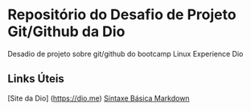 # Repositório do Desafio de Projeto Git/Github da Dio
Desadio de projeto sobre git/github do bootcamp Linux Experience Dio

## Links Úteis
[Site da Dio] (https://dio.me)
[Sintaxe Básica Markdown](https://www.markdownguide.org/basic-syntax/)

